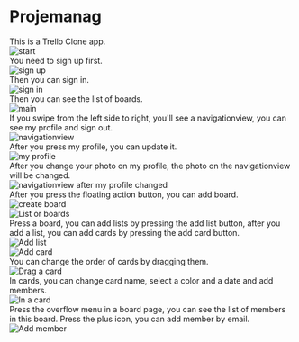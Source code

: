 # Projemanag  
This is a Trello Clone app.  
![start](https://github.com/ConnorWuProjects/Projemanag/blob/master/screenshots/start.png)  
You need to sign up first.  
![sign up](https://github.com/ConnorWuProjects/Projemanag/blob/master/screenshots/sign%20up.png)  
Then you can sign in.  
![sign in](https://github.com/ConnorWuProjects/Projemanag/blob/master/screenshots/sign%20in.png)  
Then you can see the list of boards.  
![main](https://github.com/ConnorWuProjects/Projemanag/blob/master/screenshots/main.png)  
If you swipe from the left side to right, you'll see a navigationview, you can see my profile and sign out.  
![navigationview](https://github.com/ConnorWuProjects/Projemanag/blob/master/screenshots/NavigationView.png)  
After you press my profile, you can update it.  
![my profile](https://github.com/ConnorWuProjects/Projemanag/blob/master/screenshots/my%20profile.png)  
After you change your photo on my profile, the photo on the navigationview will be changed.  
![navigationview after my profile changed](https://github.com/ConnorWuProjects/Projemanag/blob/master/screenshots/NavigationView%20after%20my%20profile%20changed.png)  
After you press the floating action button, you can add board.  
![create board](https://github.com/ConnorWuProjects/Projemanag/blob/master/screenshots/create%20board.png)      
![List or boards](https://github.com/ConnorWuProjects/Projemanag/blob/master/screenshots/List%20of%20boards.png)  
Press a board, you can add lists by pressing the add list button, after you add a list, you can add cards by pressing the add card button.    
![Add list](https://github.com/ConnorWuProjects/Projemanag/blob/master/screenshots/In%20a%20board.png)  
![Add card](https://github.com/ConnorWuProjects/Projemanag/blob/master/screenshots/Add%20card.png)  
You can change the order of cards by dragging them.  
![Drag a card](https://github.com/ConnorWuProjects/Projemanag/blob/master/screenshots/Drag%20a%20card.png)  
In cards, you can change card name, select a color and a date and add members.    
![In a card](https://github.com/ConnorWuProjects/Projemanag/blob/master/screenshots/In%20a%20card.png)    
Press the overflow menu in a board page, you can see the list of members in this board. Press the plus icon, you can add member by email.      
![Add member](https://github.com/ConnorWuProjects/Projemanag/blob/master/screenshots/Add%20member.png)    


